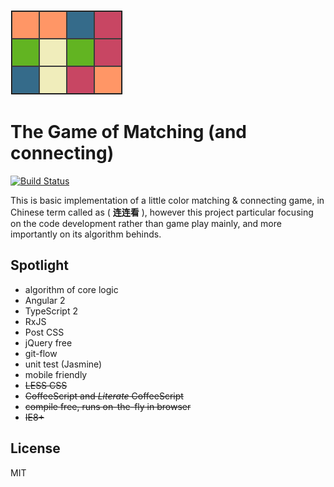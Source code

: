 [![logo](./source/assets/image/logo.png)](https://imcotton.github.io/match/)

The Game of Matching (and connecting)
=====================================

[![Build Status](https://travis-ci.org/imcotton/match.svg?branch=master)](https://travis-ci.org/imcotton/match)

This is basic implementation of a little color matching & connecting game,
in Chinese term called as ( **连连看** ), however this project particular
focusing on the code development rather than game play mainly,
and more importantly on its algorithm behinds.


Spotlight
---------

- algorithm of core logic
- Angular 2
- TypeScript 2
- RxJS
- Post CSS
- jQuery free
- git-flow
- unit test (Jasmine)
- mobile friendly
- ~~LESS CSS~~
- ~~CoffeeScript and *Literate* CoffeeScript~~
- ~~compile free, runs on-the-fly in browser~~
- ~~IE8+~~


License
-------
MIT
